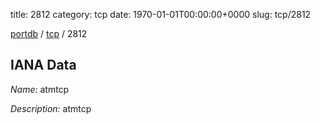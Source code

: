 title: 2812
category: tcp
date: 1970-01-01T00:00:00+0000
slug: tcp/2812

[portdb](/) / [tcp](/category/tcp.html) / 2812


## IANA Data

_Name:_ atmtcp

_Description:_ atmtcp

